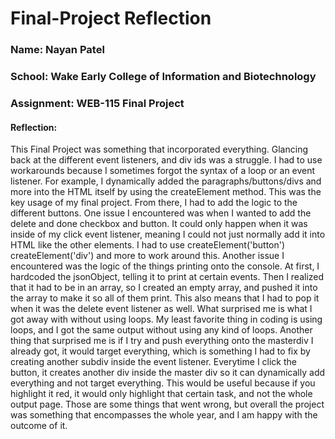 # Final-Project Reflection

### Name: Nayan Patel
### School: Wake Early College of Information and Biotechnology
### Assignment: WEB-115 Final Project

#### Reflection: 
This Final Project was something that incorporated everything. Glancing back at the different event listeners, and div ids was a struggle. I had to use workarounds because I sometimes forgot the syntax of a loop or an event listener. For example, I dynamically added the paragraphs/buttons/divs and more into the HTML itself by using the createElement method. This was the key usage of my final project. From there, I had to add the logic to the different buttons. One issue I encountered was when I wanted to add the delete and done checkbox and button. It could only happen when it was inside of my click event listener, meaning I could not just normally add it into HTML like the other elements. I had to use createElement('button') createElement('div') and more to work around this. Another issue I encountered was the logic of the things printing onto the console. At first, I hardcoded the jsonObject, telling it to print at certain events. Then I realized that it had to be in an array, so I created an empty array, and pushed it into the array to make it so all of them print. This also means that I had to pop it when it was the delete event listener as well. What surprised me is what I got away with without using loops. My least favorite thing in coding is using loops, and I got the same output without using any kind of loops. Another thing that surprised me is if I try and push everything onto the masterdiv I already got, it would target everything, which is something I had to fix by creating another subdiv inside the event listener. Everytime I click the button, it creates another div inside the master div so it can dynamically add everything and not target everything. This would be useful because if you highlight it red, it would only highlight that certain task, and not the whole output page. Those are some things that went wrong, but overall the project was something that encompasses the whole year, and I am happy with the outcome of it. 

